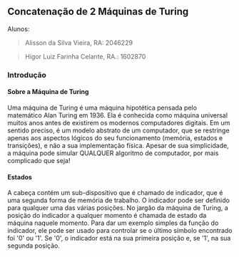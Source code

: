 ## Concatenação de 2 Máquinas de Turing

Alunos:

> Alisson da Silva Vieira, RA: 2046229

> Higor Luiz Farinha Celante, RA.: 1602870
        
        
### Introdução
#### Sobre a Máquina de Turing

Uma máquina de Turing é uma máquina hipotética pensada pelo matemático Alan Turing em 1936. Ela é conhecida como máquina universal muitos anos antes de existirem os modernos computadores digitais. Em um sentido preciso, é um modelo abstrato de um computador, que se restringe apenas aos aspectos lógicos do seu funcionamento (memória, estados e transições), e não a sua implementação física. Apesar de sua simplicidade, a máquina pode simular QUALQUER algoritmo de computador, por mais complicado que seja!

#### Estados

A cabeça contém um sub-dispositivo que é chamado de indicador, que é uma segunda forma de memória de trabalho. O indicador pode ser definido para qualquer uma das várias posições. No jargão da máquina de Turing, a posição do indicador a qualquer momento é chamada de estado da máquina naquele momento. Para dar um exemplo simples da função do indicador, ele pode ser usado para controlar se o último símbolo encontrado foi '0' ou '1'. Se '0', o indicador está na sua primeira posição e, se '1', na sua segunda posição.
